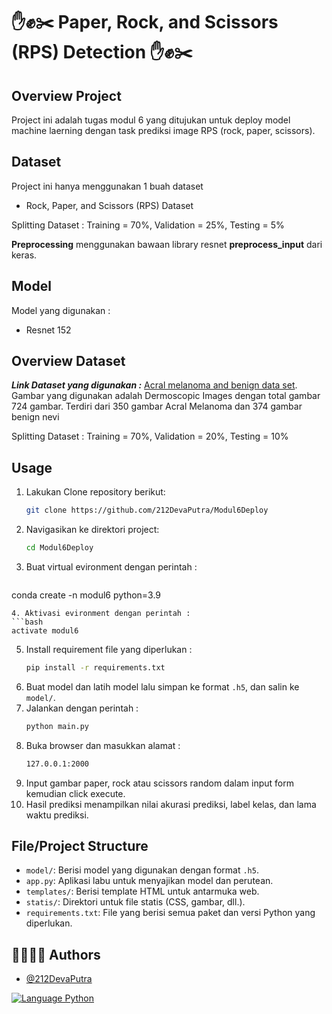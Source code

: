 # ✋✊✂️ Paper, Rock, and Scissors (RPS) Detection ✋✊✂️

## Overview Project
Project ini adalah tugas modul 6 yang ditujukan untuk deploy model machine laerning dengan task prediksi image RPS (rock, paper, scissors).

## Dataset 

Project ini hanya menggunakan 1 buah dataset
- Rock, Paper, and Scissors (RPS) Dataset

Splitting Dataset : Training = 70%, Validation = 25%, Testing = 5%

**Preprocessing** menggunakan bawaan library resnet **preprocess_input** dari keras.

## Model

Model yang digunakan :
- Resnet 152


## Overview Dataset 
***Link Dataset yang digunakan :*** [Acral melanoma and benign data set](https://figshare.com/s/a8c22c09f999f60a81bd).
Gambar yang digunakan adalah Dermoscopic Images dengan total gambar 724 gambar. Terdiri dari 350 gambar Acral Melanoma dan 374 gambar benign nevi

Splitting Dataset : Training = 70%, Validation = 20%, Testing = 10%

## Usage

1. Lakukan Clone repository berikut:
   ```bash
   git clone https://github.com/212DevaPutra/Modul6Deploy
   ```
2. Navigasikan ke direktori project:
   ```bash
   cd Modul6Deploy
   ```
3. Buat virtual evironment dengan perintah :
   ```bash
conda create -n modul6 python=3.9
   ```
4. Aktivasi evironment dengan perintah :
   ```bash
   activate modul6
   ```
5. Install requirement file yang diperlukan :
   ```bash
   pip install -r requirements.txt
   ```
6. Buat model dan latih model lalu simpan ke format `.h5`, dan salin ke `model/`.
7. Jalankan dengan perintah :
   ```bash
   python main.py
   ```
8. Buka browser dan masukkan alamat :
   ```bash
   127.0.0.1:2000
   ```
9. Input gambar paper, rock atau scissors random dalam input form kemudian click execute.
10. Hasil prediksi menampilkan nilai akurasi prediksi, label kelas, dan lama waktu prediksi.

## File/Project Structure
- `model/`: Berisi model yang digunakan dengan format `.h5`.
- `app.py`: Aplikasi labu untuk menyajikan model dan perutean.
- `templates/`: Berisi template HTML untuk antarmuka web.
- `statis/`: Direktori untuk file statis (CSS, gambar, dll.).
- `requirements.txt`: File yang berisi semua paket dan versi Python yang diperlukan.

## 👩‍💻👩‍💻 Authors

- [@212DevaPutra](https://github.com/212DevaPutra)

<a href="">
  <img alt="Language Python" src="https://img.shields.io/badge/Language-Python-blue" />
</a>
